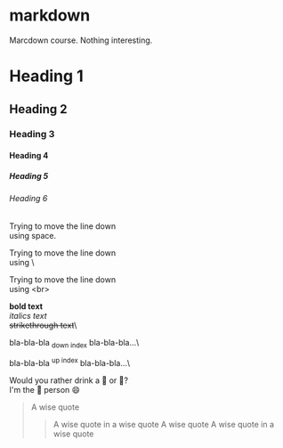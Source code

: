 # markdown
Marcdown course. Nothing interesting.
# Heading 1
## Heading 2
### Heading 3
#### Heading 4
##### Heading 5
###### Heading 6

Trying to move the line down   
using space.

Trying to move the line down\
using \\

Trying to move the line down <br>
using \<br>

**bold text**\
*italics text*\
~~strikethrough text~~\

bla-bla-bla <sub>down index</sub> bla-bla-bla...\

bla-bla-bla <sup>up index</sup> bla-bla-bla...\
   
   
Would you rather drink a :beer: or :champagne:?   
I'm the :wine_glass: person :smile:

>A wise quote
>>A wise quote in a wise quote
>A wise quote
>>A wise quote in a wise quote
